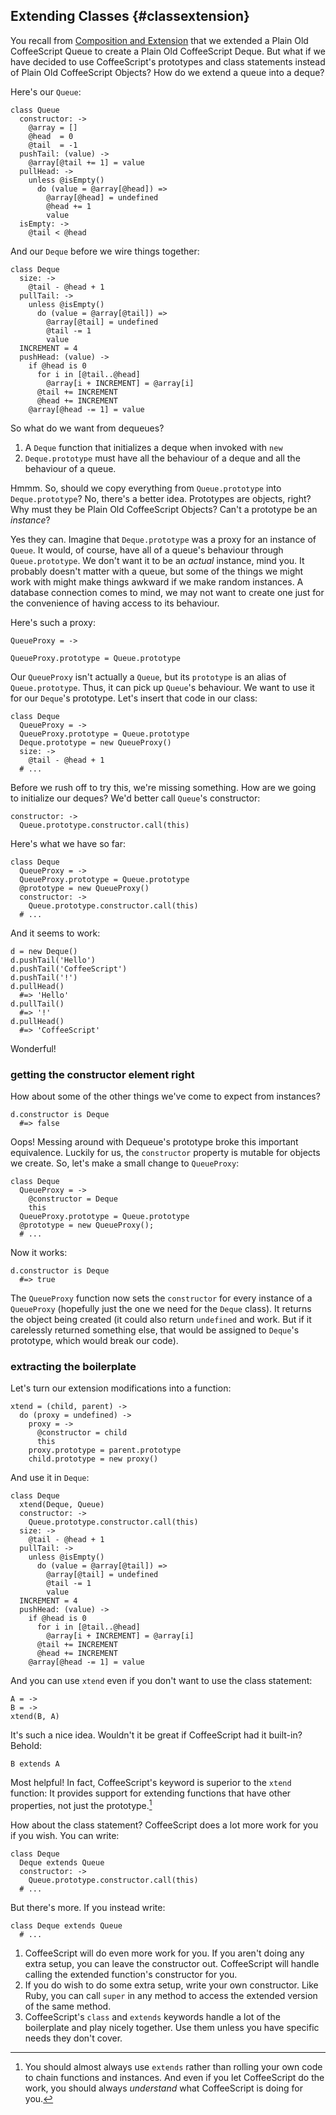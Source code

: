 ## Extending Classes {#classextension}

You recall from [Composition and Extension](#extensible) that we extended a Plain Old CoffeeScript Queue to create a Plain Old CoffeeScript Deque. But what if we have decided to use CoffeeScript's prototypes and class statements instead of Plain Old CoffeeScript Objects? How do we extend a queue into a deque?

Here's our `Queue`:

    class Queue
      constructor: ->
        @array = []
        @head  = 0
        @tail  = -1
      pushTail: (value) ->
        @array[@tail += 1] = value
      pullHead: ->
        unless @isEmpty()
          do (value = @array[@head]) =>
            @array[@head] = undefined
            @head += 1
            value
      isEmpty: ->
        @tail < @head

And our `Deque` before we wire things together:

    class Deque
      size: ->
        @tail - @head + 1
      pullTail: ->
        unless @isEmpty()
          do (value = @array[@tail]) =>
            @array[@tail] = undefined
            @tail -= 1
            value
      INCREMENT = 4
      pushHead: (value) ->
        if @head is 0
          for i in [@tail..@head]
            @array[i + INCREMENT] = @array[i]
          @tail += INCREMENT
          @head += INCREMENT
        @array[@head -= 1] = value

So what do we want from dequeues?

1. A `Deque` function that initializes a deque when invoked with `new`
2. `Deque.prototype` must have all the behaviour of a deque and all the behaviour of a queue.

Hmmm. So, should we copy everything from `Queue.prototype` into `Deque.prototype`? No, there's a better idea. Prototypes are objects, right? Why must they be Plain Old CoffeeScript Objects? Can't a prototype be an *instance*?

Yes they can. Imagine that `Deque.prototype` was a proxy for an instance of `Queue`. It would, of course, have all of a queue's behaviour through `Queue.prototype`. We don't want it to be an *actual* instance, mind you. It probably doesn't matter with a queue, but some of the things we might work with might make things awkward if we make random instances. A database connection comes to mind, we may not want to create one just for the convenience of having access to its behaviour.

Here's such a proxy:

    QueueProxy = ->
    
    QueueProxy.prototype = Queue.prototype
    
Our `QueueProxy` isn't actually a `Queue`, but its `prototype` is an alias of `Queue.prototype`. Thus, it can pick up `Queue`'s behaviour. We want to use it for our `Deque`'s prototype. Let's insert that code in our class:

    class Deque
      QueueProxy = ->
      QueueProxy.prototype = Queue.prototype
      Deque.prototype = new QueueProxy()
      size: ->
        @tail - @head + 1
      # ...

Before we rush off to try this, we're missing something. How are we going to initialize our deques? We'd better call `Queue`'s constructor:

    constructor: ->
      Queue.prototype.constructor.call(this)

Here's what we have so far:

    class Deque
      QueueProxy = ->
      QueueProxy.prototype = Queue.prototype
      @prototype = new QueueProxy()
      constructor: ->
        Queue.prototype.constructor.call(this)
      # ...
      
And it seems to work:

    d = new Deque()
    d.pushTail('Hello')
    d.pushTail('CoffeeScript')
    d.pushTail('!')
    d.pullHead()
      #=> 'Hello'
    d.pullTail()
      #=> '!'
    d.pullHead()
      #=> 'CoffeeScript'
      
Wonderful!
      
### getting the constructor element right

How about some of the other things we've come to expect from instances?

    d.constructor is Deque
      #=> false
      
Oops! Messing around with Dequeue's prototype broke this important equivalence. Luckily for us, the `constructor` property is mutable for objects we create. So, let's make a small change to `QueueProxy`:

    class Deque
      QueueProxy = ->
        @constructor = Deque
        this
      QueueProxy.prototype = Queue.prototype
      @prototype = new QueueProxy();
      # ...
      
Now it works:

    d.constructor is Deque
      #=> true

The `QueueProxy` function now sets the `constructor` for every instance of a `QueueProxy` (hopefully just the one we need for the `Deque` class). It returns the object being created (it could also return `undefined` and work. But if it carelessly returned something else, that would be assigned to `Deque`'s prototype, which would break our code).

### extracting the boilerplate

Let's turn our extension modifications into a function:

    xtend = (child, parent) ->
      do (proxy = undefined) ->
        proxy = ->
          @constructor = child
          this
        proxy.prototype = parent.prototype
        child.prototype = new proxy()

And use it in `Deque`:

    class Deque
      xtend(Deque, Queue)
      constructor: ->
        Queue.prototype.constructor.call(this)
      size: ->
        @tail - @head + 1
      pullTail: ->
        unless @isEmpty()
          do (value = @array[@tail]) =>
            @array[@tail] = undefined
            @tail -= 1
            value
      INCREMENT = 4
      pushHead: (value) ->
        if @head is 0
          for i in [@tail..@head]
            @array[i + INCREMENT] = @array[i]
          @tail += INCREMENT
          @head += INCREMENT
        @array[@head -= 1] = value

And you can use `xtend` even if you don't want to use the class statement:

    A = ->
    B = ->
    xtend(B, A)

It's such a nice idea. Wouldn't it be great if CoffeeScript had it built-in? Behold:

    B extends A

Most helpful! In fact, CoffeeScript's keyword is superior to the `xtend` function: It provides support for extending functions that have other properties, not just the prototype.[^xt] 

[^xt]: You should almost always use `extends` rather than rolling your own code to chain functions and instances. And even if you let CoffeeScript do the work, you should always *understand* what CoffeeScript is doing for you.

How about the class statement? CoffeeScript does a lot more work for you if you wish. You can write:

    class Deque
      Deque extends Queue
      constructor: ->
        Queue.prototype.constructor.call(this)
      # ...

But there's more. If you instead write:

    class Deque extends Queue
      # ...

1. CoffeeScript will do even more work for you. If you aren't doing any extra setup, you can leave the constructor out. CoffeeScript will handle calling the extended function's constructor for you.
2. If you do wish to do some extra setup, write your own constructor. Like Ruby, you can call `super` in any method to access the extended version of the same method.
3. CoffeeScript's `class` and `extends` keywords handle a lot of the boilerplate and play nicely together. Use them unless you have specific needs they don't cover.